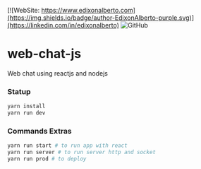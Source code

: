 [![WebSite: https://www.edixonalberto.com](https://img.shields.io/badge/author-EdixonAlberto-purple.svg)](https://linkedin.com/in/edixonalberto)
![GitHub](https://img.shields.io/github/followers/EdixonAlberto.svg?label=Follow&style=social)

# web-chat-js

Web chat using reactjs and nodejs

### Statup

```bash
yarn install
yarn run dev
```

### Commands Extras

```sh
yarn run start # to run app with react
yarn run server # to run server http and socket
yarn run prod # to deploy
```
